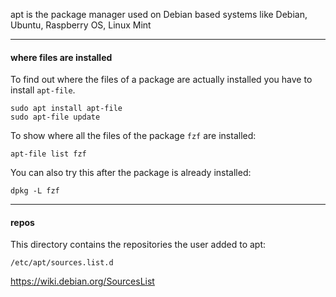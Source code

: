 apt is the package manager used on Debian based systems like Debian, Ubuntu, Raspberry OS, Linux Mint

***
#### where files are installed

To find out where the files of a package are actually installed you have to install `apt-file`.
```
sudo apt install apt-file
sudo apt-file update
```

To show where all the files of the package `fzf` are installed:
```
apt-file list fzf
```

You can also try this after the package is already installed:
```
dpkg -L fzf
```

***

#### repos

This directory contains the repositories the user added to apt:
```
/etc/apt/sources.list.d
```

https://wiki.debian.org/SourcesList
